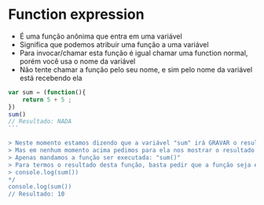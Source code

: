 # Function expression 
- É uma função anônima que entra em uma variável 
- Significa que podemos atribuir uma função a uma variável
- Para invocar/chamar esta função é igual chamar uma function normal, porém você usa o nome da variável
- Não tente chamar a função pelo seu nome, e sim pelo nome da variável está recebendo ela

````js 
var sum = (function(){
    return 5 + 5 ;
})
sum()
// Resultado: NADA
```

> Neste momento estamos dizendo que a variável "sum" irá GRAVAR o resultado de 5 + 5
> Mas em nenhum momento acima pedimos para ela nos mostrar o resultado do cálculo
> Apenas mandamos a função ser executada: "sum()"
> Para termos o resultado desta função, basta pedir que a função seja escrita no console
> console.log(sum())
*/ 
console.log(sum())
// Resultado: 10 